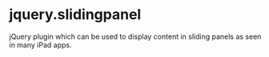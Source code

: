 jquery.slidingpanel
===================

jQuery plugin which can be used to display content in sliding panels as seen in many iPad apps.